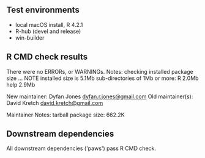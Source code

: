 ## Test environments

* local macOS install, R 4.2.1
* R-hub (devel and release)
* win-builder

## R CMD check results

There were no ERRORs, or WARNINGs.
Notes:
checking installed package size ... NOTE
  installed size is  5.1Mb
  sub-directories of 1Mb or more:
    R      2.0Mb
    help   2.9Mb

New maintainer:
  Dyfan Jones <dyfan.r.jones@gmail.com>
Old maintainer(s):
  David Kretch <david.kretch@gmail.com>

Maintainer Notes: tarball package size: 662.2K

## Downstream dependencies

All downstream dependencies ('paws') pass R CMD check.
